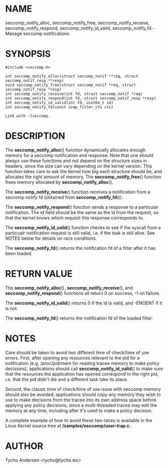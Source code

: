 NAME
====

seccomp\_notify\_alloc, seccomp\_notify\_free, seccomp\_notify\_receive,
seccomp\_notify\_respond, seccomp\_notify\_id\_valid,
seccomp\_notify\_fd - Manage seccomp notifications

SYNOPSIS
========

    #include <seccomp.h>

    int seccomp_notify_alloc(struct seccomp_notif **req, struct seccomp_notif_resp **resp)
    void seccomp_notify_free(struct seccomp_notif *req, struct seccomp_notif_resp *resp)
    int seccomp_notify_receive(int fd, struct seccomp_notif *req)
    int seccomp_notify_respond(int fd, struct seccomp_notif_resp *resp)
    int seccomp_notify_id_valid(int fd, uint64_t id)
    int seccomp_notify_fd(const scmp_filter_ctx ctx)

    Link with -lseccomp.

DESCRIPTION
===========

The **seccomp\_notify\_alloc**() function dynamically allocates enough
memory for a seccomp notification and response. Note that one should
always use these functions and not depend on the structure sizes in
headers, since the size can vary depending on the kernel version. This
function takes care to ask the kernel how big each structure should be,
and allocates the right amount of memory. The
**seccomp\_notify\_free**() function frees memory allocated by
**seccomp\_notify\_alloc**().

The **seccomp\_notify\_receive**() function receives a notification from
a seccomp notify fd (obtained from **seccomp\_notify\_fd**()).

The **seccomp\_notify\_respond**() function sends a response to a
particular notification. The id field should be the same as the id from
the request, so that the kernel knows which request this response
corresponds to.

The **seccomp\_notify\_id\_valid**() function checks to see if the
syscall from a particualr notification request is still valid, i.e. if
the task is still alive. See NOTES below for details on race conditions.

The **seccomp\_notify\_fd**() returns the notification fd of a filter
after it has been loaded.

RETURN VALUE
============

The **seccomp\_notify\_alloc**(), **seccomp\_notify\_receive**(), and
**seccomp\_notify\_respond**() functions all return 0 on success, -1 on
failure.

The **seccomp\_notify\_id\_valid**() returns 0 if the id is valid, and
-ENOENT if it is not.

The **seccomp\_notify\_fd**() returns the notification fd of the loaded
filter.

NOTES
=====

Care should be taken to avoid two different time of check/time of use
errors. First, after opening any resources relevant to the pid for a
notification (e.g. /proc/pid/mem for reading tracee memory to make
policy decisions), applications should call
**seccomp\_notify\_id\_valid**() to make sure that the resources the
application has opened correspond to the right pid, i.e. that the pid
didn\'t die and a different task take its place.

Second, the classic time of check/time of use issue with seccomp memory
should also be avoided: applications should copy any memory they wish to
use to make decisions from the tracee into its own address space before
applying any policy decisions, since a multi-threaded tracee may edit
the memory at any time, including after it\'s used to make a policy
decision.

A complete example of how to avoid these two races is available in the
Linux Kernel source tree at **/samples/seccomp/user-trap.c.**

AUTHOR
======

Tycho Andersen \<tycho\@tycho.ws\>
